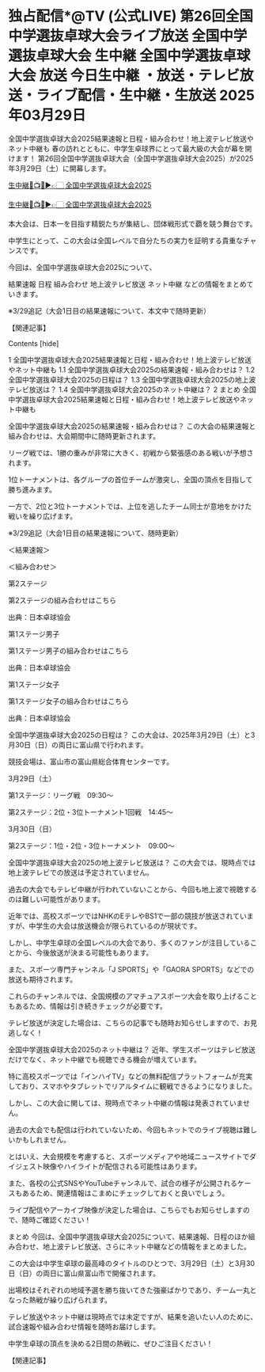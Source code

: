 # 独占配信*@TV (公式LIVE) 第26回全国中学選抜卓球大会ライブ放送 全国中学選抜卓球大会 生中継 全国中学選抜卓球大会 放送 今日生中継 ・放送・テレビ放送・ライブ配信・生中継・生放送 2025年03月29日

全国中学選抜卓球大会2025結果速報と日程・組み合わせ！地上波テレビ放送やネット中継も
春の訪れとともに、中学生卓球界にとって最大級の大会が幕を開けます！
第26回全国中学選抜卓球大会（全国中学選抜卓球大会2025）が2025年3月29日（土）に開幕します。

[生中継🔴📺🎾▶👉🏻 全国中学選抜卓球大会2025](https://marathan-jp-2025.blogspot.com/2025/03/ttf.html)

[生中継🔴📺🎾▶👉🏻 全国中学選抜卓球大会2025](https://marathan-jp-2025.blogspot.com/2025/03/ttf.html)

本大会は、日本一を目指す精鋭たちが集結し、団体戦形式で覇を競う舞台です。

中学生にとって、この大会は全国レベルで自分たちの実力を証明する貴重なチャンスです。

今回は、全国中学選抜卓球大会2025について、

結果速報
日程
組み合わせ
地上波テレビ放送
ネット中継
などの情報をまとめていきます。


※3/29追記（大会1日目の結果速報について、本文中で随時更新）

【関連記事】



Contents [hide]

1 全国中学選抜卓球大会2025結果速報と日程・組み合わせ！地上波テレビ放送やネット中継も
1.1 全国中学選抜卓球大会2025の結果速報・組み合わせは？
1.2 全国中学選抜卓球大会2025の日程は？
1.3 全国中学選抜卓球大会2025の地上波テレビ放送は？
1.4 全国中学選抜卓球大会2025のネット中継は？
2 まとめ
全国中学選抜卓球大会2025結果速報と日程・組み合わせ！地上波テレビ放送やネット中継も

全国中学選抜卓球大会2025の結果速報・組み合わせは？
この大会の結果速報と組み合わせは、大会期間中に随時更新されます。

リーグ戦では、1勝の重みが非常に大きく、初戦から緊張感のある戦いが予想されます。

1位トーナメントは、各グループの首位チームが激突し、全国の頂点を目指して勝ち進みます。

一方で、2位と3位トーナメントでは、上位を逃したチーム同士が意地をかけた戦いを繰り広げます。

※3/29追記（大会1日目の結果速報について、随時更新）


＜結果速報＞

＜組み合わせ＞

第2ステージ

第2ステージの組み合わせはこちら

出典：日本卓球協会

第1ステージ男子

第1ステージ男子の組み合わせはこちら


出典：日本卓球協会

第1ステージ女子

第1ステージ女子の組み合わせはこちら

出典：日本卓球協会

 

全国中学選抜卓球大会2025の日程は？
この大会は、2025年3月29日（土）と3月30日（日）の両日に富山県で行われます。

競技会場は、富山市の富山県総合体育センターです。

3月29日（土）

第1ステージ：リーグ戦　09:30～

第2ステージ：2位・3位トーナメント1回戦　14:45～

3月30日（日）

第2ステージ：1位・2位・3位トーナメント　09:00～

 

全国中学選抜卓球大会2025の地上波テレビ放送は？
この大会では、現時点では地上波テレビでの放送は予定されていません。

過去の大会でもテレビ中継が行われていないことから、今回も地上波で視聴するのは難しい可能性があります。

近年では、高校スポーツではNHKのEテレやBS1で一部の競技が放送されていますが、中学生の大会は放送機会が限られているのが現状です。

しかし、中学生卓球の全国レベルの大会であり、多くのファンが注目していることから、今後放送が決まる可能性もあります。

また、スポーツ専門チャンネル「J SPORTS」や「GAORA SPORTS」などでの放送も期待されます。


これらのチャンネルでは、全国規模のアマチュアスポーツ大会を取り上げることもあるため、情報は引き続きチェックが必要です。

テレビ放送が決定した場合は、こちらの記事でも随時お知らせしますので、お見逃しなく！

全国中学選抜卓球大会2025のネット中継は？
近年、学生スポーツはテレビ放送だけでなく、ネット中継でも視聴できる機会が増えています。

特に高校スポーツでは「インハイTV」などの無料配信プラットフォームが充実しており、スマホやタブレットでリアルタイムに観戦できるようになりました。


しかし、この大会に関しては、現時点でネット中継の情報は発表されていません。

過去の大会でも配信は行われていないため、今回もネットでのライブ視聴は難しいかもしれません。

とはいえ、大会規模を考慮すると、スポーツメディアや地域ニュースサイトでダイジェスト映像やハイライトが配信される可能性はあります。

また、各校の公式SNSやYouTubeチャンネルで、試合の様子が公開されるケースもあるため、関連情報はこまめにチェックしておくと良いでしょう。

ライブ配信やアーカイブ映像が決定した場合は、こちらでもお知らせしますので、随時ご確認ください！


まとめ
今回は、全国中学選抜卓球大会2025について、結果速報、日程のほか組み合わせ、地上波テレビ放送、さらにネット中継などの情報をまとめました。

この大会は中学生卓球の最高峰のタイトルのひとつで、3月29日（土）と3月30日（日）の両日に富山県富山市で開催されます。

出場校はそれぞれの地域予選を勝ち抜いてきた強豪ばかりであり、チーム一丸となった熱戦が繰り広げられます。

テレビ放送やネット中継は現時点では未定ですが、結果を追いたい人のために、試合速報や組み合わせ情報を随時お届けします。

中学生卓球の頂点を決める2日間の熱戦に、ぜひご注目ください！

【関連記事】
